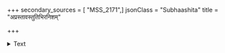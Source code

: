 +++
secondary_sources = [ "MSS_2171",]
jsonClass = "Subhaashita"
title = "अप्रस्तावस्तुतिभिरनिशम्"

+++

<details><summary>Text</summary>

अप्रस्तावस्तुतिभिरनिशं कर्णशूलं करोति स्वं दारिद्र्यं वदति वसनं दर्शयत्येव जीर्णम्।  
छायाभूतश्चलति न पुरः पार्श्वयोर्नैव पश्चान् निःस्वः खेदं दिशति धनिनां व्याधिवद्दुश्चिकित्स्यः॥
</details>

